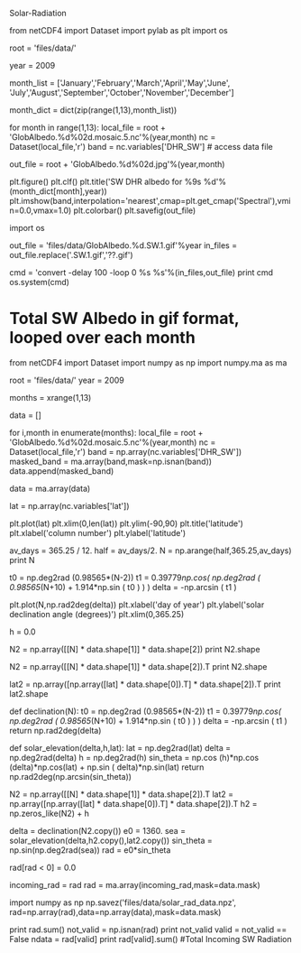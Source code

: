 Solar-Radiation

from netCDF4 import Dataset
import pylab as plt
import os

root = 'files/data/'

year = 2009

month_list = ['January','February','March','April','May','June',\
              'July','August','September','October','November','December']
              
month_dict = dict(zip(range(1,13),month_list))

for month in range(1,13):
    local_file = root + 'GlobAlbedo.%d%02d.mosaic.5.nc'%(year,month)
    nc = Dataset(local_file,'r')
    band = nc.variables['DHR_SW']
    # access data file
    
out_file = root + 'GlobAlbedo.%d%02d.jpg'%(year,month)

plt.figure()
plt.clf()
plt.title('SW DHR albedo for %9s %d'%(month_dict[month],year))
plt.imshow(band,interpolation='nearest',cmap=plt.get_cmap('Spectral'),vmin=0.0,vmax=1.0)
plt.colorbar()
plt.savefig(out_file)

import os

out_file = 'files/data/GlobAlbedo.%d.SW.1.gif'%year
in_files = out_file.replace('.SW.1.gif','??.gif')

cmd = 'convert -delay 100 -loop 0 %s %s'%(in_files,out_file)
print cmd
os.system(cmd)
# Total SW Albedo in gif format, looped over each month

from netCDF4 import Dataset
import numpy as np
import numpy.ma as ma

root = 'files/data/'
year = 2009

months = xrange(1,13)

data = []

for i,month in enumerate(months):
    local_file = root + 'GlobAlbedo.%d%02d.mosaic.5.nc'%(year,month)
    nc = Dataset(local_file,'r')
    band = np.array(nc.variables['DHR_SW'])
    masked_band = ma.array(band,mask=np.isnan(band))
    data.append(masked_band)
    
data = ma.array(data)

lat = np.array(nc.variables['lat'])

plt.plot(lat)
plt.xlim(0,len(lat))
plt.ylim(-90,90)
plt.title('latitude')
plt.xlabel('column number')
plt.ylabel('latitude')

av_days = 365.25 / 12.
half = av_days/2.
N = np.arange(half,365.25,av_days)
print N

t0 = np.deg2rad (0.98565*(N-2))
t1 = 0.39779*np.cos( np.deg2rad ( 0.98565*(N+10) + 1.914*np.sin ( t0 ) ) )
delta = -np.arcsin ( t1 )

plt.plot(N,np.rad2deg(delta))
plt.xlabel('day of year')
plt.ylabel('solar declination angle (degrees)')
plt.xlim(0,365.25)

h = 0.0

N2 = np.array([[N] * data.shape[1]] * data.shape[2])
print N2.shape

N2 = np.array([[N] * data.shape[1]] * data.shape[2]).T
print N2.shape

lat2 = np.array([np.array([lat] * data.shape[0]).T] * data.shape[2]).T
print lat2.shape

def declination(N):
    t0 = np.deg2rad (0.98565*(N-2))
    t1 = 0.39779*np.cos( np.deg2rad ( 0.98565*(N+10) + 1.914*np.sin ( t0 ) ) )
    delta = -np.arcsin ( t1 )
    return np.rad2deg(delta)
    
def solar_elevation(delta,h,lat):
    lat = np.deg2rad(lat)
    delta = np.deg2rad(delta)
    h = np.deg2rad(h)
    sin_theta = np.cos (h)*np.cos (delta)*np.cos(lat) + np.sin ( delta)*np.sin(lat)
    return np.rad2deg(np.arcsin(sin_theta))
    
N2 = np.array([[N] * data.shape[1]] * data.shape[2]).T
lat2 = np.array([np.array([lat] * data.shape[0]).T] * data.shape[2]).T
h2 = np.zeros_like(N2) + h

delta = declination(N2.copy())
e0 = 1360.
sea = solar_elevation(delta,h2.copy(),lat2.copy())
sin_theta = np.sin(np.deg2rad(sea))
rad = e0*sin_theta

rad[rad < 0] = 0.0

incoming_rad = rad
rad = ma.array(incoming_rad,mask=data.mask)

import numpy as np
np.savez('files/data/solar_rad_data.npz',\
         rad=np.array(rad),data=np.array(data),mask=data.mask)

print rad.sum()
not_valid = np.isnan(rad)
print not_valid
valid = not_valid == False
ndata = rad[valid]
print rad[valid].sum()
#Total Incoming SW Radiation




